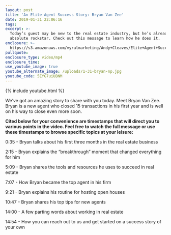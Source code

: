 ```yaml
---
layout: post
title: 'An Elite Agent Success Story: Bryan Van Zee'
date: 2019-01-31 22:06:16
tags:
excerpt: >-
  Today’s guest may be new to the real estate industry, but he’s already an
  absolute rockstar. Check out this message to learn how he does it.
enclosure: >-
  https://s3.amazonaws.com/vyralmarketing/Andy+Cleaves/Elite+Agent+Success-+An+Elite+Agent+Success+Story-+Bryan+Van+Zee.mp4
pullquote:
enclosure_type: video/mp4
enclosure_time:
use_youtube_image: true
youtube_alternate_image: /uploads/1-31-bryan-np.jpg
youtube_code: 5EYG7uiUBNM
---
```


{% include youtube.html %}

We’ve got an amazing story to share with you today. Meet Bryan Van Zee. Bryan is a new agent who closed 15 transactions in his first year and is well on his way to close even more soon.

**Cited below for your convenience are timestamps that will direct you to various points in the video. Feel free to watch the full message or use these timestamps to browse specific topics at your leisure:**

0:35 - Bryan talks about his first three months in the real estate business

2:15 - Bryan explains the “breakthrough” moment that changed everything for him

5:09 - Bryan shares the tools and resources he uses to succeed in real estate

7:07 - How Bryan became the top agent in his firm

9:21 - Bryan explains his routine for hosting open houses

10:47 - Bryan shares his top tips for new agents

14:00 - A few parting words about working in real estate

14:54 - How you can reach out to us and get started on a success story of your own